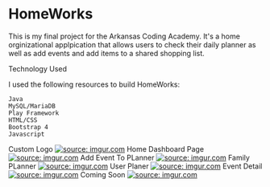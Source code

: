 # HomeWorks

This is my final project for the Arkansas Coding Academy. It's a home orginizational applpication that allows users to check their daily planner as well as add events and add items to a shared shopping list. 



Technology Used

I used the following resources to build HomeWorks:

    Java
    MySQL/MariaDB
    Play Framework
    HTML/CSS
    Bootstrap 4
    Javascript

Custom Logo
<a href="https://imgur.com/oEAQ8xZ"><img src="https://i.imgur.com/oEAQ8xZ.jpg" title="source: imgur.com" /></a>
Home Dashboard Page
<a href="https://imgur.com/HUCn7fv"><img src="https://i.imgur.com/HUCn7fv.png" title="source: imgur.com" /></a>
Add Event To PLanner
<a href="https://imgur.com/sZgX42c"><img src="https://i.imgur.com/sZgX42c.png" title="source: imgur.com" /></a>
Family PLanner
<a href="https://imgur.com/zKe1y3E"><img src="https://i.imgur.com/zKe1y3E.png" title="source: imgur.com" /></a>
User Planer
<a href="https://imgur.com/M9iOgXK"><img src="https://i.imgur.com/M9iOgXK.png" title="source: imgur.com" /></a>
Event Detail
<a href="https://imgur.com/yp804wv"><img src="https://i.imgur.com/yp804wv.png" title="source: imgur.com" /></a>
Coming Soon
<a href="https://imgur.com/qOo8H7j"><img src="https://i.imgur.com/qOo8H7j.png" title="source: imgur.com" /></a>
